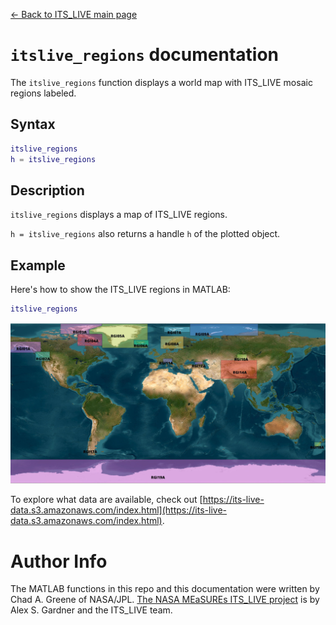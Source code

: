 [&larr; Back to ITS\_LIVE main page](../README.md)

# `itslive_regions` documentation
The `itslive_regions` function displays a world map with ITS\_LIVE mosaic regions labeled. 

## Syntax

```matlab
itslive_regions
h = itslive_regions 
```

## Description 

`itslive_regions` displays a map of ITS\_LIVE regions. 

`h = itslive_regions` also returns a handle `h` of the plotted object. 

## Example
Here's how to show the ITS\_LIVE regions in MATLAB: 

```matlab
itslive_regions
```
![](../ITS_LIVE_v2_mosaic_regions.jpeg)

To explore what data are available, check out [https://its-live-data.s3.amazonaws.com/index.html](https://its-live-data.s3.amazonaws.com/index.html).   

# Author Info
The MATLAB functions in this repo and this documentation were written by Chad A. Greene of NASA/JPL. [The NASA MEaSUREs ITS\_LIVE project](https://its-live.jpl.nasa.gov/) is by Alex S. Gardner and the ITS\_LIVE team. 

